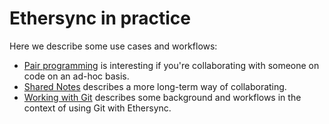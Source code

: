 <!--
SPDX-FileCopyrightText: 2024 blinry <mail@blinry.org>
SPDX-FileCopyrightText: 2024 zormit <nt4u@kpvn.de>

SPDX-License-Identifier: CC-BY-SA-4.0
-->

# Ethersync in practice

Here we describe some use cases and workflows:
- [Pair programming](pair-programming.md) is interesting if you're collaborating with someone on code on an ad-hoc basis.
- [Shared Notes](shared-notes.md) describes a more long-term way of collaborating.
- [Working with Git](git-integration.md) describes some background and workflows in the context of using Git with Ethersync.
